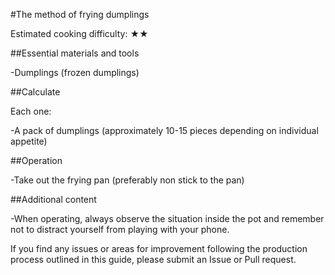 #The method of frying dumplings

Estimated cooking difficulty: ★★

##Essential materials and tools

-Dumplings (frozen dumplings)

##Calculate

Each one:

-A pack of dumplings (approximately 10-15 pieces depending on individual appetite)

##Operation

-Take out the frying pan (preferably non stick to the pan)

##Additional content

-When operating, always observe the situation inside the pot and remember not to distract yourself from playing with your phone.

If you find any issues or areas for improvement following the production process outlined in this guide, please submit an Issue or Pull request.
